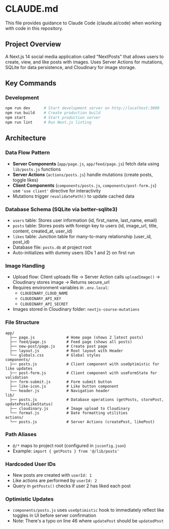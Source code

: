 # CLAUDE.md

This file provides guidance to Claude Code (claude.ai/code) when working with code in this repository.

## Project Overview

A Next.js 14 social media application called "NextPosts" that allows users to create, view, and like posts with images. Uses Server Actions for mutations, SQLite for data persistence, and Cloudinary for image storage.

## Key Commands

### Development
```bash
npm run dev      # Start development server on http://localhost:3000
npm run build    # Create production build
npm start        # Start production server
npm run lint     # Run Next.js linting
```

## Architecture

### Data Flow Pattern
- **Server Components** (`app/page.js`, `app/feed/page.js`) fetch data using `lib/posts.js` functions
- **Server Actions** (`actions/posts.js`) handle mutations (create posts, toggle likes)
- **Client Components** (`components/posts.js`, `components/post-form.js`) use `'use client'` directive for interactivity
- Mutations trigger `revalidatePath()` to update cached data

### Database Schema (SQLite via better-sqlite3)
- `users` table: Stores user information (id, first_name, last_name, email)
- `posts` table: Stores posts with foreign key to users (id, image_url, title, content, created_at, user_id)
- `likes` table: Junction table for many-to-many relationship (user_id, post_id)
- Database file: `posts.db` at project root
- Auto-initializes with dummy users (IDs 1 and 2) on first run

### Image Handling
- Upload flow: Client uploads file → Server Action calls `uploadImage()` → Cloudinary stores image → Returns secure_url
- Requires environment variables in `.env.local`:
  - `CLOUDINARY_CLOUD_NAME`
  - `CLOUDINARY_API_KEY`
  - `CLOUDINARY_API_SECRET`
- Images stored in Cloudinary folder: `nextjs-course-mutations`

### File Structure
```
app/
  ├── page.js              # Home page (shows 2 latest posts)
  ├── feed/page.js         # Feed page (shows all posts)
  ├── new-post/page.js     # Create post page
  ├── layout.js            # Root layout with Header
  └── globals.css          # Global styles
components/
  ├── posts.js             # Client component with useOptimistic for like updates
  ├── post-form.js         # Client component with useFormState for validation
  ├── form-submit.js       # Form submit button
  ├── like-icon.js         # Like button component
  └── header.js            # Navigation header
lib/
  ├── posts.js             # Database operations (getPosts, storePost, updatePostLikeStatus)
  ├── cloudinary.js        # Image upload to Cloudinary
  └── format.js            # Date formatting utilities
actions/
  └── posts.js             # Server Actions (createPost, likePost)
```

### Path Aliases
- `@/*` maps to project root (configured in `jsconfig.json`)
- Example: `import { getPosts } from '@/lib/posts'`

### Hardcoded User IDs
- New posts are created with `userId: 1`
- Like actions are performed by `userId: 2`
- Query in `getPosts()` checks if user 2 has liked each post

### Optimistic Updates
- `components/posts.js` uses `useOptimistic` hook to immediately reflect like toggles in UI before server confirmation
- Note: There's a typo on line 46 where `updatePost` should be `updatedPost`
